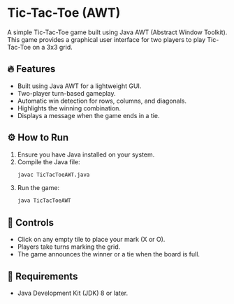 # Tic-Tac-Toe (AWT)

A simple Tic-Tac-Toe game built using Java AWT (Abstract Window Toolkit). This game provides a graphical user interface for two players to play Tic-Tac-Toe on a 3x3 grid.

## 🔥 Features
- Built using Java AWT for a lightweight GUI.
- Two-player turn-based gameplay.
- Automatic win detection for rows, columns, and diagonals.
- Highlights the winning combination.
- Displays a message when the game ends in a tie.

## ⚙️ How to Run
1. Ensure you have Java installed on your system.
2. Compile the Java file:
   ```sh
   javac TicTacToeAWT.java
   ```
3. Run the game:
   ```sh
   java TicTacToeAWT
   ```
## 📌 Controls
- Click on any empty tile to place your mark (X or O).
- Players take turns marking the grid.
- The game announces the winner or a tie when the board is full.

## 🚀 Requirements
- Java Development Kit (JDK) 8 or later.
